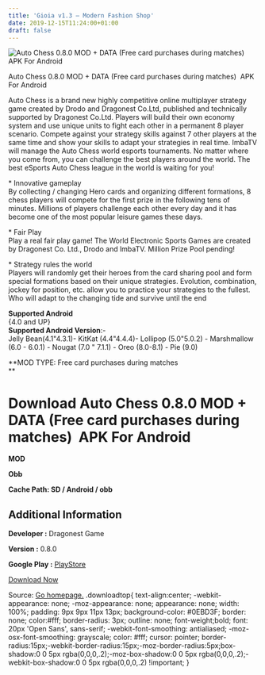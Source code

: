 ```yaml
---
title: 'Gioia v1.3 – Modern Fashion Shop'
date: 2019-12-15T11:24:00+01:00
draft: false
---
```


![Auto Chess 0.8.0 MOD + DATA (Free card purchases during matches)  APK For Android](https://i1.wp.com/apkhome.net/wp-content/uploads/2019/12/Auto-Chess-0.8.0-MOD-DATA-Free-card-purchases-during-matches.png "Auto Chess 0.8.0 MOD + DATA (Free card purchases during matches)  APK For Android")

  

Auto Chess 0.8.0 MOD + DATA (Free card purchases during matches)  APK For Android

Auto Chess is a brand new highly competitive online multiplayer strategy game created by Drodo and Dragonest Co.Ltd, published and technically supported by Dragonest Co.Ltd. Players will build their own economy system and use unique units to fight each other in a permanent 8 player scenario. Compete against your strategy skills against 7 other players at the same time and show your skills to adapt your strategies in real time. ImbaTV will manage the Auto Chess world esports tournaments. No matter where you come from, you can challenge the best players around the world. The best eSports Auto Chess league in the world is waiting for you!

\* Innovative gameplay  
By collecting / changing Hero cards and organizing different formations, 8 chess players will compete for the first prize in the following tens of minutes. Millions of players challenge each other every day and it has become one of the most popular leisure games these days.

\* Fair Play  
Play a real fair play game! The World Electronic Sports Games are created by Dragonest Co. Ltd., Drodo and lmbaTV. Million Prize Pool pending!

\* Strategy rules the world  
Players will randomly get their heroes from the card sharing pool and form special formations based on their unique strategies. Evolution, combination, jockey for position, etc. allow you to practice your strategies to the fullest. Who will adapt to the changing tide and survive until the end

**Supported Android**  
{4.0 and UP}  
**Supported Android Version**:-  
Jelly Bean(4.1"4.3.1)- KitKat (4.4"4.4.4)- Lollipop (5.0"5.0.2) - Marshmallow (6.0 - 6.0.1) - Nougat (7.0 " 7.1.1) - Oreo (8.0-8.1) - Pie (9.0)

**MOD TYPE: Free card purchases during matches  
**

Download Auto Chess 0.8.0 MOD + DATA (Free card purchases during matches)  APK For Android
===========================================================================================

**MOD**

**Obb**

**Cache Path: SD / Android / obb**

Additional Information
----------------------

**Developer :** Dragonest Game

**Version :** 0.8.0

**Google Play :** [PlayStore](https://play.google.com/store/apps/details?id=com.dragonest.autochess.google)

  

[Download Now](https://store4app.co/post/auto-chess-0-8-0-mod-data-free-card-purchases-during-matches-apk-for-android_1576401698)

  
Source: [Go homepage.](https://store4app.co/post/auto-chess-0-8-0-mod-data-free-card-purchases-during-matches-apk-for-android_1576401698) .downloadtop{ text-align:center; -webkit-appearance: none; -moz-appearance: none; appearance: none; width: 100%; padding: 9px 9px 11px 13px; background-color: #0EBD3F; border: none; color:#fff; border-radius: 3px; outline: none; font-weight;bold; font: 20px 'Open Sans', sans-serif; -webkit-font-smoothing: antialiased; -moz-osx-font-smoothing: grayscale; color: #fff; cursor: pointer; border-radius:15px;-webkit-border-radius:15px;-moz-border-radius:5px;box-shadow:0 0 5px rgba(0,0,0,.2);-moz-box-shadow:0 0 5px rgba(0,0,0,.2);-webkit-box-shadow:0 0 5px rgba(0,0,0,.2) !important; }